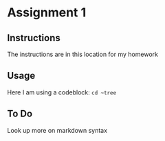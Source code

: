 # Assignment 1
## Instructions 
The instructions are in this location for my homework
## Usage
Here I am using a codeblock:
```cd ~tree```
## To Do
Look up more on markdown syntax
